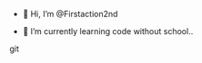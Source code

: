 - 👋 Hi, I’m @Firstaction2nd

- 🌱 I’m currently learning code without school..


<!---
Firstaction2nd/Firstaction2nd is a ✨ special ✨ repository because its `README.md` (this file) appears on your GitHub profile.
You can click the Preview link to take a look at your changes.
--->
git
